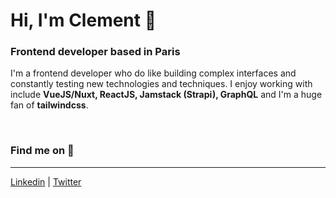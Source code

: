 # Hi, I'm Clement 👋

### Frontend developer based in Paris

I'm a frontend developer who do like building complex interfaces and constantly testing new technologies and techniques. I enjoy working with include **VueJS/Nuxt, ReactJS, Jamstack (Strapi), GraphQL** and I'm a huge fan of **tailwindcss**.

&nbsp;
&nbsp;
&nbsp;

### Find me on 🌌
---
[Linkedin](https://www.linkedin.com/in/clem-cornet) | [Twitter](https://twitter.com/ClemCornet)


